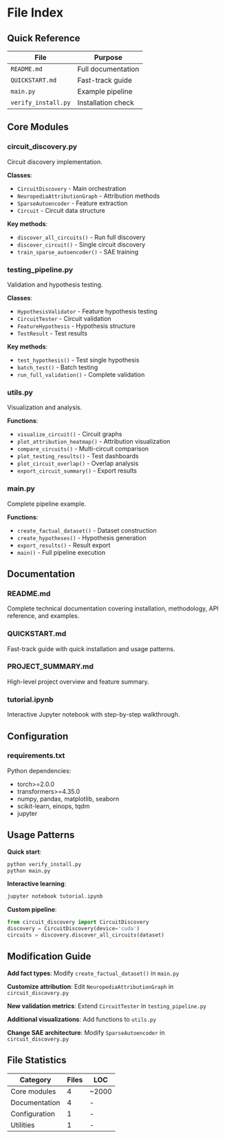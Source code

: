# File Index

## Quick Reference

| File | Purpose |
|------|---------|
| `README.md` | Full documentation |
| `QUICKSTART.md` | Fast-track guide |
| `main.py` | Example pipeline |
| `verify_install.py` | Installation check |

## Core Modules

### circuit_discovery.py
Circuit discovery implementation.

**Classes**:
- `CircuitDiscovery` - Main orchestration
- `NeuropediaAttributionGraph` - Attribution methods
- `SparseAutoencoder` - Feature extraction
- `Circuit` - Circuit data structure

**Key methods**:
- `discover_all_circuits()` - Run full discovery
- `discover_circuit()` - Single circuit discovery
- `train_sparse_autoencoder()` - SAE training

### testing_pipeline.py
Validation and hypothesis testing.

**Classes**:
- `HypothesisValidator` - Feature hypothesis testing
- `CircuitTester` - Circuit validation
- `FeatureHypothesis` - Hypothesis structure
- `TestResult` - Test results

**Key methods**:
- `test_hypothesis()` - Test single hypothesis
- `batch_test()` - Batch testing
- `run_full_validation()` - Complete validation

### utils.py
Visualization and analysis.

**Functions**:
- `visualize_circuit()` - Circuit graphs
- `plot_attribution_heatmap()` - Attribution visualization
- `compare_circuits()` - Multi-circuit comparison
- `plot_testing_results()` - Test dashboards
- `plot_circuit_overlap()` - Overlap analysis
- `export_circuit_summary()` - Export results

### main.py
Complete pipeline example.

**Functions**:
- `create_factual_dataset()` - Dataset construction
- `create_hypotheses()` - Hypothesis generation
- `export_results()` - Result export
- `main()` - Full pipeline execution

## Documentation

### README.md
Complete technical documentation covering installation, methodology, API reference, and examples.

### QUICKSTART.md
Fast-track guide with quick installation and usage patterns.

### PROJECT_SUMMARY.md
High-level project overview and feature summary.

### tutorial.ipynb
Interactive Jupyter notebook with step-by-step walkthrough.

## Configuration

### requirements.txt
Python dependencies:
- torch>=2.0.0
- transformers>=4.35.0
- numpy, pandas, matplotlib, seaborn
- scikit-learn, einops, tqdm
- jupyter

## Usage Patterns

**Quick start**:
```bash
python verify_install.py
python main.py
```

**Interactive learning**:
```bash
jupyter notebook tutorial.ipynb
```

**Custom pipeline**:
```python
from circuit_discovery import CircuitDiscovery
discovery = CircuitDiscovery(device='cuda')
circuits = discovery.discover_all_circuits(dataset)
```

## Modification Guide

**Add fact types**: Modify `create_factual_dataset()` in `main.py`

**Customize attribution**: Edit `NeuropediaAttributionGraph` in `circuit_discovery.py`

**New validation metrics**: Extend `CircuitTester` in `testing_pipeline.py`

**Additional visualizations**: Add functions to `utils.py`

**Change SAE architecture**: Modify `SparseAutoencoder` in `circuit_discovery.py`

## File Statistics

| Category | Files | LOC |
|----------|-------|-----|
| Core modules | 4 | ~2000 |
| Documentation | 4 | - |
| Configuration | 1 | - |
| Utilities | 1 | - |